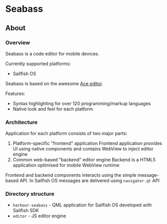 # Seabass

## About

### Overview

Seabass is a code editor for mobile devices.

Currently supported platforms:

* Sailfish OS

Seabass is based on the awesome [Ace editor](https://github.com/ajaxorg/ace).

Features:
* Syntax highlighting for over 120 programming/markup languages
* Native look and feel for each platform

### Architecture

Application for each platform consists of two major parts:

1. Platform-specific "frontend" application 
   Frontend application provides UI using native components and contains WebView to inject editor engine
1. Common web-based "backend" editor engine 
   Backend is a HTML5 application optimised for mobile WebView runtime

Frontend and backend components interacts using the simple message-based API.
In Sailfish OS messages are delivered using `navigator.qt` API

### Directory structure

* `harbour-seabass` - QML application for Sailfish OS developed with Sailfish SDK
* `editor` - JS editor engine
